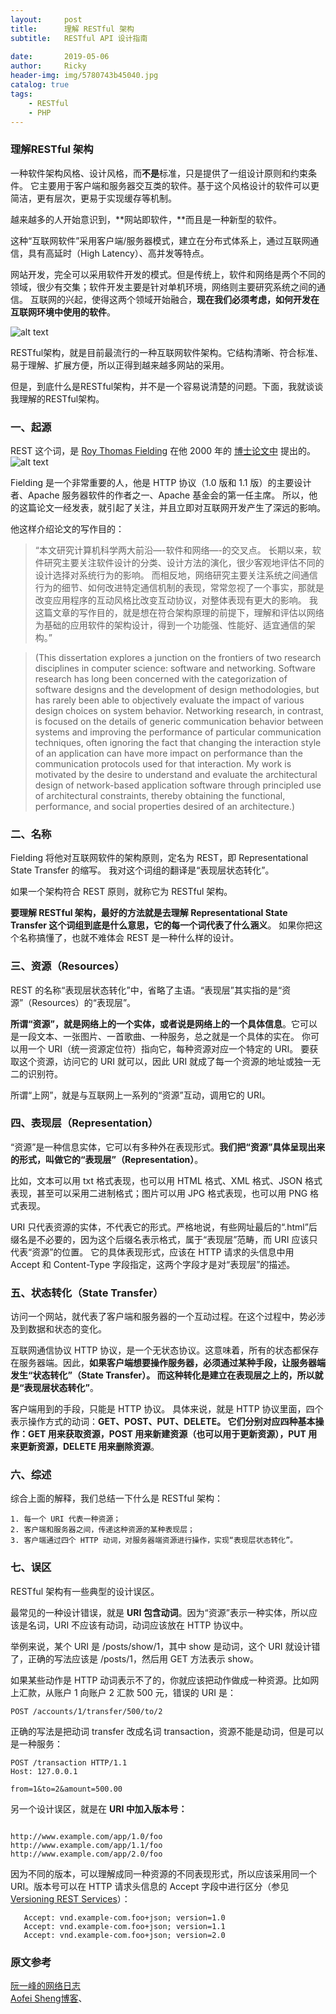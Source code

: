 ```yaml
---
layout:     post
title:      理解 RESTful 架构
subtitle:   RESTful API 设计指南
            
date:       2019-05-06
author:     Ricky
header-img: img/5780743b45040.jpg
catalog: true
tags:
    - RESTful
    - PHP
---
```


### 理解RESTful 架构
一种软件架构风格、设计风格，而**不是**标准，只是提供了一组设计原则和约束条件。
它主要用于客户端和服务器交互类的软件。基于这个风格设计的软件可以更简洁，更有层次，更易于实现缓存等机制。

越来越多的人开始意识到，**网站即软件，**而且是一种新型的软件。

这种“互联网软件”采用客户端/服务器模式，建立在分布式体系上，通过互联网通信，具有高延时（High Latency）、高并发等特点。


网站开发，完全可以采用软件开发的模式。但是传统上，软件和网络是两个不同的领域，很少有交集；软件开发主要是针对单机环境，网络则主要研究系统之间的通信。
互联网的兴起，使得这两个领域开始融合，**现在我们必须考虑，如何开发在互联网环境中使用的软件**。

![alt text](/img/restful_1.jpg "understanding restful")

RESTful架构，就是目前最流行的一种互联网软件架构。它结构清晰、符合标准、易于理解、扩展方便，所以正得到越来越多网站的采用。

但是，到底什么是RESTful架构，并不是一个容易说清楚的问题。下面，我就谈谈我理解的RESTful架构。


### 一、起源

REST 这个词，是 [Roy Thomas Fielding](https://baike.baidu.com/item/REST%E8%BD%AF%E4%BB%B6%E6%9E%B6%E6%9E%84/2018579?fr=aladdin) 在他 2000 年的 [博士论文中](https://www.ics.uci.edu/~fielding/pubs/dissertation/top.htm "博士论文中") 提出的。
![alt text](/img/restful_2.jpg "understanding restful")

Fielding 是一个非常重要的人，他是 HTTP 协议（1.0 版和 1.1 版）的主要设计者、Apache 服务器软件的作者之一、Apache 基金会的第一任主席。
所以，他的这篇论文一经发表，就引起了关注，并且立即对互联网开发产生了深远的影响。

他这样介绍论文的写作目的：


> “本文研究计算机科学两大前沿—-软件和网络—-的交叉点。
> 长期以来，软件研究主要关注软件设计的分类、设计方法的演化，很少客观地评估不同的设计选择对系统行为的影响。
> 而相反地，网络研究主要关注系统之间通信行为的细节、如何改进特定通信机制的表现，常常忽视了一个事实，那就是改变应用程序的互动风格比改变互动协议，对整体表现有更大的影响。
> 我这篇文章的写作目的，就是想在符合架构原理的前提下，理解和评估以网络为基础的应用软件的架构设计，得到一个功能强、性能好、适宜通信的架构。”

> (This dissertation explores a junction on the frontiers of two research disciplines in computer science: software and networking. 
> Software research has long been concerned with the categorization of software designs and the development of design methodologies, 
> but has rarely been able to objectively evaluate the impact of various design choices on system behavior. 
> Networking research, in contrast, is focused on the details of generic communication behavior between systems and improving the performance of particular communication techniques, 
> often ignoring the fact that changing the interaction style of an application can have more impact on performance than the communication protocols used for that interaction. 
> My work is motivated by the desire to understand and evaluate the architectural design of network-based application software through principled use of architectural constraints, 
> thereby obtaining the functional, performance, and social properties desired of an architecture.)


### 二、名称

Fielding 将他对互联网软件的架构原则，定名为 REST，即 Representational State Transfer 的缩写。
我对这个词组的翻译是“表现层状态转化”。

如果一个架构符合 REST 原则，就称它为 RESTful 架构。

**要理解 RESTful 架构，最好的方法就是去理解 Representational State Transfer 这个词组到底是什么意思，它的每一个词代表了什么涵义**。
如果你把这个名称搞懂了，也就不难体会 REST 是一种什么样的设计。


### 三、资源（Resources）

REST 的名称“表现层状态转化”中，省略了主语。“表现层”其实指的是“资源”（Resources）的“表现层”。

**所谓“资源”，就是网络上的一个实体，或者说是网络上的一个具体信息**。它可以是一段文本、一张图片、一首歌曲、一种服务，总之就是一个具体的实在。
你可以用一个 URI（统一资源定位符）指向它，每种资源对应一个特定的 URI。
要获取这个资源，访问它的 URI 就可以，因此 URI 就成了每一个资源的地址或独一无二的识别符。

所谓“上网”，就是与互联网上一系列的“资源”互动，调用它的 URI。


### 四、表现层（Representation）
“资源”是一种信息实体，它可以有多种外在表现形式。**我们把“资源”具体呈现出来的形式，叫做它的“表现层”（Representation）**。

比如，文本可以用 txt 格式表现，也可以用 HTML 格式、XML 格式、JSON 格式表现，甚至可以采用二进制格式；图片可以用 JPG 格式表现，也可以用 PNG 格式表现。

URI 只代表资源的实体，不代表它的形式。严格地说，有些网址最后的“.html”后缀名是不必要的，因为这个后缀名表示格式，属于“表现层”范畴，而 URI 应该只代表“资源”的位置。
它的具体表现形式，应该在 HTTP 请求的头信息中用 Accept 和 Content-Type 字段指定，这两个字段才是对“表现层”的描述。

### 五、状态转化（State Transfer）
访问一个网站，就代表了客户端和服务器的一个互动过程。在这个过程中，势必涉及到数据和状态的变化。

互联网通信协议 HTTP 协议，是一个无状态协议。这意味着，所有的状态都保存在服务器端。因此，**如果客户端想要操作服务器，必须通过某种手段，让服务器端发生“状态转化”（State Transfer）。
而这种转化是建立在表现层之上的，所以就是“表现层状态转化”**。

客户端用到的手段，只能是 HTTP 协议。
具体来说，就是 HTTP 协议里面，四个表示操作方式的动词：**GET、POST、PUT、DELETE。
它们分别对应四种基本操作：GET 用来获取资源，POST 用来新建资源（也可以用于更新资源），PUT 用来更新资源，DELETE 用来删除资源**。


### 六、综述
综合上面的解释，我们总结一下什么是 RESTful 架构：

```
1. 每一个 URI 代表一种资源；
2. 客户端和服务器之间，传递这种资源的某种表现层；
3. 客户端通过四个 HTTP 动词，对服务器端资源进行操作，实现“表现层状态转化”。
```

### 七、误区
RESTful 架构有一些典型的设计误区。

最常见的一种设计错误，就是 **URI 包含动词**。因为“资源”表示一种实体，所以应该是名词，URI 不应该有动词，动词应该放在 HTTP 协议中。

举例来说，某个 URI 是 /posts/show/1，其中 show 是动词，这个 URI 就设计错了，正确的写法应该是 /posts/1，然后用 GET 方法表示 show。

如果某些动作是 HTTP 动词表示不了的，你就应该把动作做成一种资源。比如网上汇款，从账户 1 向账户 2 汇款 500 元，错误的 URI 是：

```
POST /accounts/1/transfer/500/to/2

```

正确的写法是把动词 transfer 改成名词 transaction，资源不能是动词，但是可以是一种服务：

```
POST /transaction HTTP/1.1
Host: 127.0.0.1

from=1&to=2&amount=500.00

```

另一个设计误区，就是在 **URI 中加入版本号：**
```

http://www.example.com/app/1.0/foo
http://www.example.com/app/1.1/foo
http://www.example.com/app/2.0/foo

```

因为不同的版本，可以理解成同一种资源的不同表现形式，所以应该采用同一个 URI。版本号可以在 HTTP 请求头信息的 Accept 字段中进行区分（参见 [Versioning REST Services](http://www.informit.com/articles/article.aspx?p=1566460)）：

```
   Accept: vnd.example-com.foo+json; version=1.0
   Accept: vnd.example-com.foo+json; version=1.1
   Accept: vnd.example-com.foo+json; version=2.0
```


### 原文参考
[阮一峰的网络日志](http://www.ruanyifeng.com/blog/2011/09/restful.html)
<br>
[Aofei Sheng博客](https://aofeisheng.com/posts/2011-09-12-understanding-restful-architecture)、